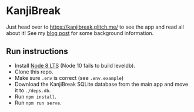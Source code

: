 # KanjiBreak

Just head over to https://kanjibreak.glitch.me/ to see the app and read all about it! See my [blog post](https://fasiha.github.io/post/kanjibreak/) for some background information.

## Run instructions

- Install [Node 8 LTS](https://nodejs.org) (Node 10 fails to build leveldb).
- Clone this repo.
- Make sure `.env` is correct (see `.env.example`)
- Download the KanjiBreak SQLite database from the main app and move it to `./deps.db`.
- Run `npm install`.
- Run `npm run serve`.
